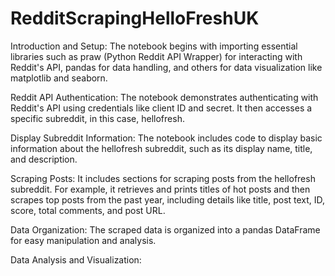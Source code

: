 # RedditScrapingHelloFreshUK

Introduction and Setup: The notebook begins with importing essential libraries such as praw (Python Reddit API Wrapper) for interacting with Reddit's API, pandas for data handling, and others for data visualization like matplotlib and seaborn.

Reddit API Authentication: The notebook demonstrates authenticating with Reddit's API using credentials like client ID and secret. It then accesses a specific subreddit, in this case, hellofresh.

Display Subreddit Information: The notebook includes code to display basic information about the hellofresh subreddit, such as its display name, title, and description.

Scraping Posts: It includes sections for scraping posts from the hellofresh subreddit. For example, it retrieves and prints titles of hot posts and then scrapes top posts from the past year, including details like title, post text, ID, score, total comments, and post URL.

Data Organization: The scraped data is organized into a pandas DataFrame for easy manipulation and analysis.

Data Analysis and Visualization:

